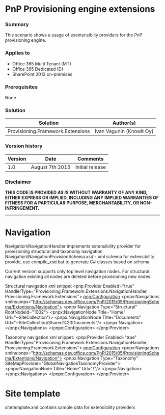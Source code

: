 # PnP Provisioning engine extensions #

### Summary ###
This scenario shows a usage of exentensibiliy providers for the PnP provisioning engine. 

### Applies to ###
-  Office 365 Multi Tenant (MT)
-  Office 365 Dedicated (D)
-  SharePoint 2013 on-premises

### Prerequisites ###
None

### Solution ###
Solution | Author(s)
---------|----------
Provisioning.Framework.Extensions | Ivan Vagunin (Knowit Oy)

### Version history ###
Version  | Date | Comments
---------| -----| --------
1.0  | August 7th 2015 | Initial release

### Disclaimer ###
**THIS CODE IS PROVIDED *AS IS* WITHOUT WARRANTY OF ANY KIND, EITHER EXPRESS OR IMPLIED, INCLUDING ANY IMPLIED WARRANTIES OF FITNESS FOR A PARTICULAR PURPOSE, MERCHANTABILITY, OR NON-INFRINGEMENT.**


----------

# Navigation #
Navigation\NavigationHandler implements extensibility provider for provisioning structural and taxonomy navigation
Navigation\NavigationProvisionSchema.xsd - xml schema for extensibility provide, use compile_xsd.bat to generate C# classes based on schema

Current version supports only top level navigation nodes. For structural navigation existing all nodes are deleted before provisioning new nodes

Structural navigation xml snippet
<pnp:Provider Enabled="true" HandlerType="Provisioning.Framework.Extensions.NavigationHandler, Provisioning.Framework.Extensions">
	<pnp:Configuration>
		<pnpx:Navigations xmlns:pnpx="http://schemas.dev.office.com/PnP/2015/05/ProvisioningSchema/Extentions/Navigation">
			<pnpx:Navigation Type="Structural" RootNodeId="1002">
				<pnpx:NavigationNode Title="Home" Url="~SiteCollection"/>
				<pnpx:NavigationNode Title="Documents" Url="~SiteCollection/Shared%20Documents"/>
			</pnpx:Navigation>
		</pnpx:Navigations>
	</pnpx:Configuration>
</pnp:Provider>

Taxonomy navigation xml snippet:
<pnp:Provider Enabled="true" HandlerType="Provisioning.Framework.Extensions.NavigationHandler, Provisioning.Framework.Extensions">
	<pnp:Configuration>
		<pnpx:Navigations xmlns:pnpx="http://schemas.dev.office.com/PnP/2015/05/ProvisioningSchema/Extentions/Navigation">
			<pnpx:Navigation Type="Taxonomy" SiteMapProvider="GlobalNavigationTaxonomyProvider">
				<pnpx:NavigationNode Title="Home" Url="/"/>
			</pnpx:Navigation>
		</pnpx:Navigations>
	</pnpx:Configuration>
</pnp:Provider>

# Site template #
sitetemplate.xml contains sample data for extensibility providers




